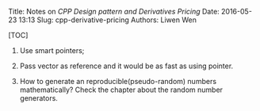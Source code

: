 Title: Notes on _CPP Design pattern and Derivatives Pricing_
Date: 2016-05-23 13:13
Slug: cpp-derivative-pricing
Authors: Liwen Wen


[TOC]

1. Use smart pointers;

2. Pass vector as reference and it would be as fast as using pointer. 

3. How to generate an reproducible(pseudo-random) numbers mathematically? Check the chapter about the random number generators.
